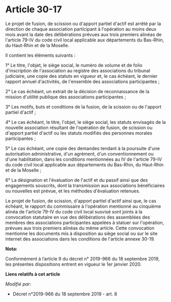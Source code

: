 # Article 30-17

Le projet de fusion, de scission ou d'apport partiel d'actif est arrêté par la direction de chaque association participant à
l'opération au moins deux mois avant la date des délibérations prévues aux trois premiers alinéas de l'article 79-IV du code
civil local applicable aux départements du Bas-Rhin, du Haut-Rhin et de la Moselle.

Il contient les éléments suivants :

1° Le titre, l'objet, le siège social, le numéro de volume et de folio d'inscription de l'association au registre des
associations du tribunal judiciaire, une copie des statuts en vigueur et, le cas échéant, le dernier rapport annuel
d'activités, de l'ensemble des associations participantes ;

2° Le cas échéant, un extrait de la décision de reconnaissance de la mission d'utilité publique des associations
participantes ;

3° Les motifs, buts et conditions de la fusion, de la scission ou de l'apport partiel d'actif ;

4° Le cas échéant, le titre, l'objet, le siège social, les statuts envisagés de la nouvelle association résultant de
l'opération de fusion, de scission ou d'apport partiel d'actif ou les statuts modifiés des personnes morales participantes ;

5° Le cas échéant, une copie des demandes tendant à la poursuite d'une autorisation administrative, d'un agrément, d'un
conventionnement ou d'une habilitation, dans les conditions mentionnées au IV de l'article 79-IV du code civil local
applicable aux départements du Bas-Rhin, du Haut-Rhin et de la Moselle ;

6° La désignation et l'évaluation de l'actif et du passif ainsi que des engagements souscrits, dont la transmission aux
associations bénéficiaires ou nouvelles est prévue, et les méthodes d'évaluation retenues.

Le projet de fusion, de scission, d'apport partiel d'actif ainsi que, le cas échéant, le rapport du commissaire à l'opération
mentionné au cinquième alinéa de l'article 79-IV du code civil local susvisé sont joints à la convocation statutaire en vue
des délibérations des assemblées des membres des associations participantes appelées à statuer sur l'opération, prévues aux
trois premiers alinéas du même article. Cette convocation mentionne les documents mis à disposition au siège social ou sur le
site internet des associations dans les conditions de l'article annexe 30-19.

**Nota:**

Conformément à l’article 9 du décret n° 2019-966 du 18 septembre 2019, les présentes dispositions entrent en vigueur le 1er
janvier 2020.

**Liens relatifs à cet article**

_Modifié par_:

  - Décret n°2019-966 du 18 septembre 2019 - art. 8
